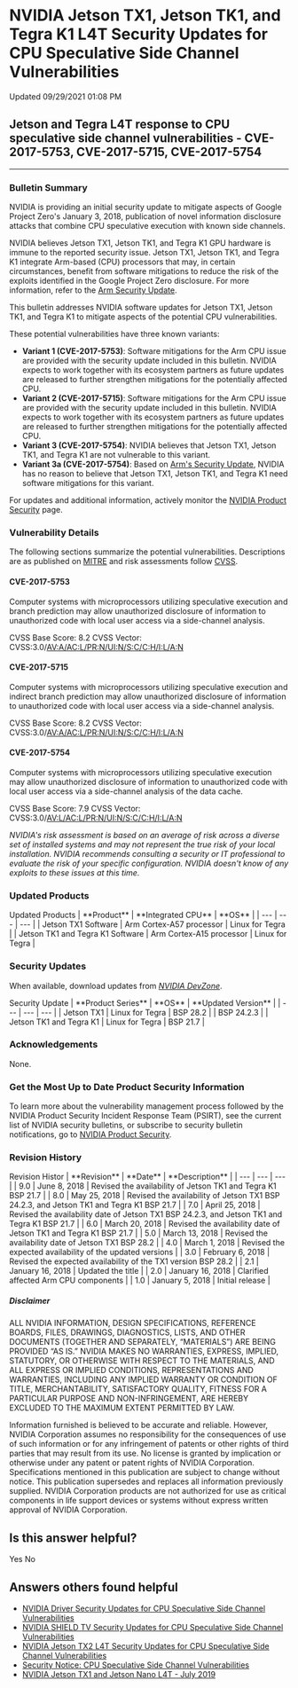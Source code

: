

 NVIDIA Jetson TX1, Jetson TK1, and Tegra K1 L4T Security Updates for CPU Speculative Side Channel Vulnerabilities
====================================================================================================================================




 Updated 09/29/2021 01:08 PM



Jetson and Tegra L4T response to CPU speculative side channel vulnerabilities - CVE-2017-5753, CVE-2017-5715, CVE-2017-5754
---------------------------------------------------------------------------------------------------------------------------

 



---




### Bulletin Summary


NVIDIA is providing an initial security update to mitigate aspects of Google Project Zero's January 3, 2018, publication of novel information disclosure attacks that combine CPU speculative execution with known side channels.


NVIDIA believes Jetson TX1, Jetson TK1, and Tegra K1 GPU hardware is immune to the reported security issue. Jetson TX1, Jetson TK1, and Tegra K1 integrate Arm-based (CPU) processors that may, in certain circumstances, benefit from software mitigations to reduce the risk of the exploits identified in the Google Project Zero disclosure. For more information, refer to the [Arm Security Update](https://developer.arm.com/support/security-update).


This bulletin addresses NVIDIA software updates for Jetson TX1, Jetson TK1, and Tegra K1 to mitigate aspects of the potential CPU vulnerabilities.


These potential vulnerabilities have three known variants:


* **Variant 1 (CVE-2017-5753)**: Software mitigations for the Arm CPU issue are provided with the security update included in this bulletin. NVIDIA expects to work together with its ecosystem partners as future updates are released to further strengthen mitigations for the potentially affected CPU.
* **Variant 2 (CVE-2017-5715)**: Software mitigations for the Arm CPU issue are provided with the security update included in this bulletin. NVIDIA expects to work together with its ecosystem partners as future updates are released to further strengthen mitigations for the potentially affected CPU.
* **Variant 3 (CVE-2017-5754)**: NVIDIA believes that Jetson TX1, Jetson TK1, and Tegra K1 are not vulnerable to this variant.
* **Variant 3a (CVE-2017-5754)**: Based on [Arm's Security Update](https://developer.arm.com/support/security-update), NVIDIA has no reason to believe that Jetson TX1, Jetson TK1, and Tegra K1 need software mitigations for this variant.


For updates and additional information, actively monitor the [NVIDIA Product Security](http://www.nvidia.com/security) page.


### Vulnerability Details


The following sections summarize the potential vulnerabilities. Descriptions are as published on [MITRE](https://cwe.mitre.org/) and risk assessments follow [CVSS](https://www.first.org/cvss/user-guide).


#### CVE-2017-5753


Computer systems with microprocessors utilizing speculative execution and branch prediction may allow unauthorized disclosure of information to unauthorized code with local user access via a side-channel analysis.


CVSS Base Score: 8.2 
CVSS Vector: CVSS:3.0/[AV:A/AC:L/PR:N/UI:N/S:C/C:H/I:L/A:N](https://nvd.nist.gov/vuln-metrics/cvss/v3-calculator?vector=AV:A/AC:L/PR:N/UI:N/S:C/C:H/I:L/A:N)


#### CVE-2017-5715


Computer systems with microprocessors utilizing speculative execution and indirect branch prediction may allow unauthorized disclosure of information to unauthorized code with local user access via a side-channel analysis.


CVSS Base Score: 8.2 
CVSS Vector: CVSS:3.0/[AV:A/AC:L/PR:N/UI:N/S:C/C:H/I:L/A:N](https://nvd.nist.gov/vuln-metrics/cvss/v3-calculator?vector=AV:A/AC:L/PR:N/UI:N/S:C/C:H/I:L/A:N)


#### CVE-2017-5754


Computer systems with microprocessors utilizing speculative execution may allow unauthorized disclosure of information to unauthorized code with local user access via a side-channel analysis of the data cache.


CVSS Base Score: 7.9 
CVSS Vector: CVSS:3.0/[AV:L/AC:L/PR:N/UI:N/S:C/C:H/I:L/A:N](https://nvd.nist.gov/vuln-metrics/cvss/v3-calculator?vector=AV:L/AC:L/PR:N/UI:N/S:C/C:H/I:L/A:N)


*NVIDIA's risk assessment is based on an average of risk across a diverse set of installed systems and may not represent the true risk of your local installation. NVIDIA recommends consulting a security or IT professional to evaluate the risk of your specific configuration. NVIDIA doesn't know of any exploits to these issues at this time.*


### Updated Products




Updated Products
| \*\*Product\*\* | \*\*Integrated CPU\*\* | \*\*OS\*\* |
| --- | --- | --- |
| Jetson TX1 Software | Arm Cortex-A57 processor | Linux for Tegra |
| Jetson TK1 and Tegra K1 Software | Arm Cortex-A15 processor | Linux for Tegra |


### Security Updates


When available, download updates from [*NVIDIA DevZone*](https://developer.nvidia.com/embedded/downloads).




Security Update
| \*\*Product Series\*\* | \*\*OS\*\* | \*\*Updated Version\*\* |
| --- | --- | --- |
| Jetson TX1 | Linux for Tegra | BSP 28.2 |
| BSP 24.2.3 |
| Jetson TK1 and Tegra K1 | Linux for Tegra | BSP 21.7 |


### Acknowledgements


None.


### Get the Most Up to Date Product Security Information


To learn more about the vulnerability management process followed by the NVIDIA Product Security Incident Response Team (PSIRT), see the current list of NVIDIA security bulletins, or subscribe to security bulletin notifications, go to [NVIDIA Product Security](http://www.nvidia.com/product-security).


### Revision History




Revision Histor
| \*\*Revision\*\* | \*\*Date\*\* | \*\*Description\*\* |
| --- | --- | --- |
| 9.0 | June 8, 2018 | Revised the availability of Jetson TK1 and Tegra K1 BSP 21.7 |
| 8.0 | May 25, 2018 | Revised the availability of Jetson TX1 BSP 24.2.3, and Jetson TK1 and Tegra K1 BSP 21.7 |
| 7.0 | April 25, 2018 | Revised the availability date of Jetson TX1 BSP 24.2.3, and Jetson TK1 and Tegra K1 BSP 21.7 |
| 6.0 | March 20, 2018 | Revised the availability date of Jetson TK1 and Tegra K1 BSP 21.7 |
| 5.0 | March 13, 2018 | Revised the availability date of Jetson TX1 BSP 28.2 |
| 4.0 | March 1, 2018 | Revised the expected availability of the updated versions |
| 3.0 | February 6, 2018 | Revised the expected availability of the TX1 version BSP 28.2 |
| 2.1 | January 16, 2018 | Updated the title |
| 2.0 | January 16, 2018 | Clarified affected Arm CPU components |
| 1.0 | January 5, 2018 | Initial release |


##### Disclaimer


ALL NVIDIA INFORMATION, DESIGN SPECIFICATIONS, REFERENCE BOARDS, FILES, DRAWINGS, DIAGNOSTICS, LISTS, AND OTHER DOCUMENTS (TOGETHER AND SEPARATELY, “MATERIALS”) ARE BEING PROVIDED “AS IS.” NVIDIA MAKES NO WARRANTIES, EXPRESS, IMPLIED, STATUTORY, OR OTHERWISE WITH RESPECT TO THE MATERIALS, AND ALL EXPRESS OR IMPLIED CONDITIONS, REPRESENTATIONS AND WARRANTIES, INCLUDING ANY IMPLIED WARRANTY OR CONDITION OF TITLE, MERCHANTABILITY, SATISFACTORY QUALITY, FITNESS FOR A PARTICULAR PURPOSE AND NON-INFRINGEMENT, ARE HEREBY EXCLUDED TO THE MAXIMUM EXTENT PERMITTED BY LAW.


Information furnished is believed to be accurate and reliable. However, NVIDIA Corporation assumes no responsibility for the consequences of use of such information or for any infringement of patents or other rights of third parties that may result from its use. No license is granted by implication or otherwise under any patent or patent rights of NVIDIA Corporation. Specifications mentioned in this publication are subject to change without notice. This publication supersedes and replaces all information previously supplied. NVIDIA Corporation products are not authorized for use as critical components in life support devices or systems without express written approval of NVIDIA Corporation.










Is this answer helpful?
-----------------------



Yes
No







Answers others found helpful
----------------------------


* [ NVIDIA Driver Security Updates for CPU Speculative Side Channel Vulnerabilities](/app/answers/detail/a_id/4611/related/1)
* [ NVIDIA SHIELD TV Security Updates for CPU Speculative Side Channel Vulnerabilities](/app/answers/detail/a_id/4613/related/1)
* [ NVIDIA Jetson TX2 L4T Security Updates for CPU Speculative Side Channel Vulnerabilities](/app/answers/detail/a_id/4617/related/1)
* [Security Notice: CPU Speculative Side Channel Vulnerabilities](/app/answers/detail/a_id/4609/related/1)
* [ NVIDIA Jetson TX1 and Jetson Nano L4T - July 2019](/app/answers/detail/a_id/4835/related/1)








